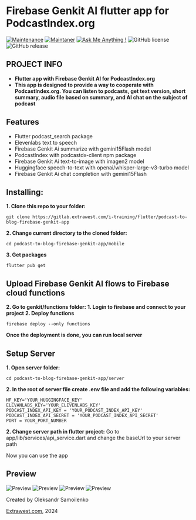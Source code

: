 #  Firebase Genkit AI flutter app for PodcastIndex.org
[![Maintenance](https://img.shields.io/badge/Maintained%3F-yes-green.svg)]()
[![Maintaner](https://img.shields.io/static/v1?label=Oleksandr%20Samoilenko&message=Maintainer&color=red)](mailto:oleksandr.samoilenko@extrawest.com)
[![Ask Me Anything !](https://img.shields.io/badge/Ask%20me-anything-1abc9c.svg)]()
![GitHub license](https://img.shields.io/github/license/Naereen/StrapDown.js.svg)
![GitHub release](https://img.shields.io/badge/release-v1.0.0-blue)

## PROJECT INFO
- **Flutter app with Firebase Genkit AI for PodcastIndex.org**
- **This app is designed to provide a way to cooperate with PodcastIndex.org. You can listen to podcasts, get text version, short summary, audio file based on summary, and AI chat on the subject of podcast**

## Features
- Flutter podcast_search package
- Elevenlabs text to speech
- Firebase Genkit Ai summarize with gemini15Flash model
- PodcastIndex with podcastdx-client npm package
- Firebase Genkit Ai text-to-image with imagen2 model
- Huggingface speech-to-text with openai/whisper-large-v3-turbo model
- Firebase Genkit Ai chat completion with gemini15Flash

## Installing:
**1. Clone this repo to your folder:**

```
git clone https://gitlab.extrawest.com/i-training/flutter/podcast-to-blog-firebase-genkit-app
```

**2. Change current directory to the cloned folder:**

```
cd podcast-to-blog-firebase-genkit-app/mobile
```

**3. Get packages**

```
flutter pub get
```

## Upload Firebase Genkit AI flows to Firebase cloud functions
**2. Go to genkit/functions folder:**
**1. Login to firebase and connect to your project**
**2. Deploy functions**
```
firebase deploy --only functions
```
**Once the deployment is done, you can run local server**

## Setup Server
**1. Open server folder:**

```
cd podcast-to-blog-firebase-genkit-app/server
```

**2. In the root of server file create .env file and add the following variables:**

```
HF_KEY='YOUR_HUGGINGFACE_KEY'
ELEVANLABS_KEY='YOUR_ELEVENLABS_KEY'
PODCAST_INDEX_API_KEY = 'YOUR_PODCAST_INDEX_API_KEY'
PODCAST_INDEX_API_SECRET = 'YOUR_PODCAST_INDEX_API_SECRET'
PORT = YOUR_PORT_NUMBER
```


**2. Change server path in flutter project:**
Go to app/lib/services/api_service.dart and change the baseUrl to your server path

Now you can use the app

## Preview
![Preview](https://gitlab.extrawest.com/i-training/flutter/podcast-to-blog-ai-app/-/blob/flutter_ui/demo/search.gif)
![Preview](https://gitlab.extrawest.com/i-training/flutter/podcast-to-blog-ai-app/-/blob/flutter_ui/demo/image_&_text.gif)
![Preview](https://gitlab.extrawest.com/i-training/flutter/podcast-to-blog-ai-app/-/blob/flutter_ui/demo/summry&audio.gif)
![Preview](https://gitlab.extrawest.com/i-training/flutter/podcast-to-blog-ai-app/-/blob/flutter_ui/demo/chat.gif)


Created by Oleksandr Samoilenko

[Extrawest.com](https://www.extrawest.com), 2024

